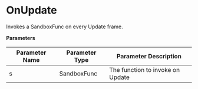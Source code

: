 # OnUpdate

Invokes a SandboxFunc on every Update frame.

**Parameters**

Parameter Name | Parameter Type | Parameter Description
--- | --- | ---
s | SandboxFunc | The function to invoke on Update
